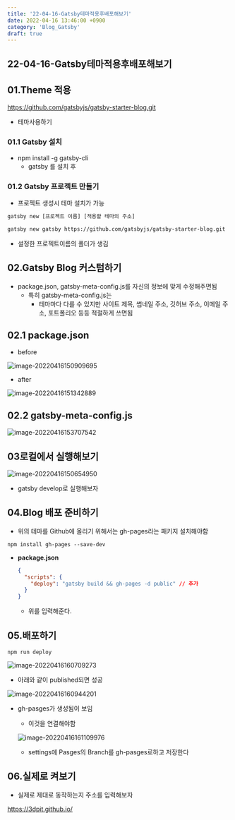 ```yaml
---
title: '22-04-16-Gatsby테마적용후배포해보기'
date: 2022-04-16 13:46:00 +0900
category: 'Blog_Gatsby'
draft: true
---
```


## 22-04-16-Gatsby테마적용후배포해보기

## 01.Theme 적용

https://github.com/gatsbyjs/gatsby-starter-blog.git

- 테마사용하기

### 01.1 Gatsby 설치

- npm install -g gatsby-cli
  - gatsby 를 설치 후

### 01.2 Gatsby 프로젝트 만들기

- 프로젝트 생성시 테마 설치가 가능

```sh
gatsby new [프로젝트 이름] [적용할 테마의 주소]

gatsby new gatsby https://github.com/gatsbyjs/gatsby-starter-blog.git
```

- 설정한 프로젝트이름의 폴더가 생김

## 02.Gatsby Blog 커스텀하기

- package.json, gatsby-meta-config.js를 자신의 정보에 맞게 수정해주면됨
  - 특히 gatsby-meta-config.js는
    - 테마마다 다를 수 있지만 사이트 제목, 썸네일 주소, 깃허브 주소, 이메일 주소, 포트폴리오 등등 적절하게 쓰면됨

## 02.1 package.json

- before

![image-20220416150909695](../../assets/img/post/22-04-16-Gatsby테마적용후배포해보기.assets/image-20220416150909695.png)

- after

![image-20220416151342889](../../assets/img/post/22-04-16-Gatsby테마적용후배포해보기.assets/image-20220416151342889.png)

## 02.2 gatsby-meta-config.js

![image-20220416153707542](../../assets/img/post/22-04-16-Gatsby테마적용후배포해보기.assets/image-20220416153707542.png)

## 03로컬에서 실행해보기

![image-20220416150654950](../../assets/img/post/22-04-16-Gatsby테마적용후배포해보기.assets/image-20220416150654950.png)

- gatsby develop로 실행해보자

## 04.Blog 배포 준비하기

- 위의 테마를 Github에 올리기 위해서는 gh-pages라는 패키지 설치해야함

`npm install gh-pages --save-dev`

- **package.json**

  ```json
  {
    "scripts": {
      "deploy": "gatsby build && gh-pages -d public" // 추가
    }
  }
  ```

  - 위를 입력해준다.

## 05.배포하기

```react
npm run deploy
```

![image-20220416160709273](../../assets/img/post/22-04-16-Gatsby테마적용후배포해보기.assets/image-20220416160709273.png)

- 아래와 같이 published되면 성공

![image-20220416160944201](../../assets/img/post/22-04-16-Gatsby테마적용후배포해보기.assets/image-20220416160944201.png)

- gh-pasges가 생성됨이 보임

  - 이것을 연결해야함

  ![image-20220416161109976](../../assets/img/post/22-04-16-Gatsby테마적용후배포해보기.assets/image-20220416161109976.png)

  - settings에 Pasges의 Branch를 gh-pasges로하고 저장한다

## 06.실제로 켜보기

- 실제로 제대로 동작하는지 주소를 입력해보자

https://3dpit.github.io/